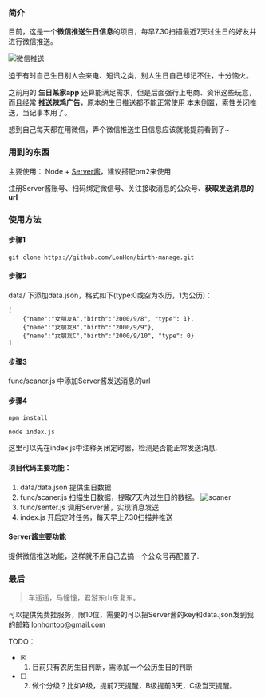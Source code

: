 ### 简介
目前，这是一个**微信推送生日信息**的项目，每早7.30扫描最近7天过生日的好友并进行微信推送。

![微信推送][1]

迫于有时自己生日别人会来电、短讯之类，别人生日自己却记不住，十分恼火。

之前用的 **生日某家app** 还算能满足需求，但是后面强行上电商、资讯这些玩意，而且经常 **推送辣鸡广告**，原本的生日推送都不能正常使用 本末倒置，索性关闭推送，当记事本用了。

想到自己每天都在用微信，弄个微信推送生日信息应该就能提前看到了~

### 用到的东西
主要使用： Node + [Server酱][2]，建议搭配pm2来使用

注册Server酱账号、扫码绑定微信号、关注接收消息的公众号、**获取发送消息的url**
### 使用方法
#### 步骤1
```
git clone https://github.com/LonHon/birth-manage.git
```
#### 步骤2
data/ 下添加data.json，格式如下(type:0或空为农历，1为公历)：
```
[
    {"name":"女朋友A","birth":"2000/9/8", "type": 1},
    {"name":"女朋友B","birth":"2000/9/9"},
    {"name":"女朋友C","birth":"2000/9/10", "type": 0}
]
```
#### 步骤3
func/scaner.js 中添加Server酱发送消息的url

#### 步骤4
```
npm install

node index.js
```
这里可以先在index.js中注释关闭定时器，检测是否能正常发送消息.

#### 项目代码主要功能：
1. data/data.json 提供生日数据
2. func/scaner.js 扫描生日数据，提取7天内过生日的数据。
![scaner][3]
3. func/senter.js 调用Server酱，实现消息发送
4. index.js 开启定时任务，每天早上7.30扫描并推送

#### Server酱主要功能
提供微信推送功能，这样就不用自己去搞一个公众号再配置了.

### 最后

> 车遥遥，马憧憧，君游东山东复东。

可以提供免费挂服务，限10位，需要的可以把Server酱的key和data.json发到我的邮箱 lonhontop@gmail.com

TODO：
* [x] 1. 目前只有农历生日判断，需添加一个公历生日的判断
* [ ] 2. 做个分级？比如A级，提前7天提醒，B级提前3天，C级当天提醒。


  [1]: https://i.loli.net/2018/10/19/5bc979a5a5253.png
  [2]: https://sc.ftqq.com/3.version
  [3]: https://i.loli.net/2018/10/19/5bc989a14e9f5.png